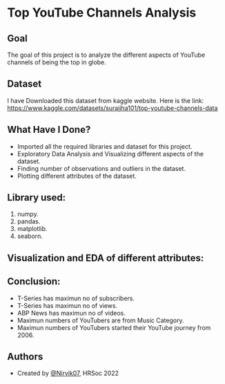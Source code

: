 
# Top YouTube Channels Analysis


## Goal

The goal of this project is to analyze the different aspects of YouTube channels of being the top in globe.
## Dataset
I have Downloaded this dataset from kaggle website. Here is the link: https://www.kaggle.com/datasets/surajjha101/top-youtube-channels-data

## What Have I Done?

- Imported all the required libraries and dataset for this project.
- Exploratory Data Analysis and Visualizing different aspects of the dataset.
- Finding number of observations and outliers in the dataset.
- Plotting different attributes of the dataset.

## Library used:

1. numpy.
2. pandas.
3. matplotlib.
4. seaborn.
## Visualization and EDA of different attributes:
## Conclusion:

- T-Series has maximun no of subscribers.
- T-Series has maximun no of views.
- ABP News has maximun no of videos.
- Maximun numbers of YouTubers are from Music Category.
- Maximun numbers of YouTubers started their YouTube journey from 2006.
## Authors

- Created by [@Nirvik07](https://github.com/Nirvik07), HRSoc 2022

